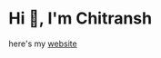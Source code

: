 <h1 align="left">Hi 👋, I'm Chitransh</h1>
here's my <a href="https://chitransh9.vercel.app">website</a>
